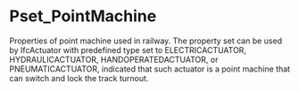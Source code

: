 # Pset_PointMachine

Properties of point machine used in railway. The property set can be used by IfcActuator with predefined type set to ELECTRICACTUATOR, HYDRAULICACTUATOR, HANDOPERATEDACTUATOR, or PNEUMATICACTUATOR, indicated that such actuator is a point machine that can switch and lock the track turnout.<!-- end of definition -->
